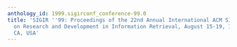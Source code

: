 ```yaml
---
anthology_id: 1999.sigirconf_conference-99.0
title: 'SIGIR ''99: Proceedings of the 22nd Annual International ACM SIGIR Conference
  on Research and Development in Information Retrieval, August 15-19, 1999, Berkeley,
  CA, USA'
---
```

